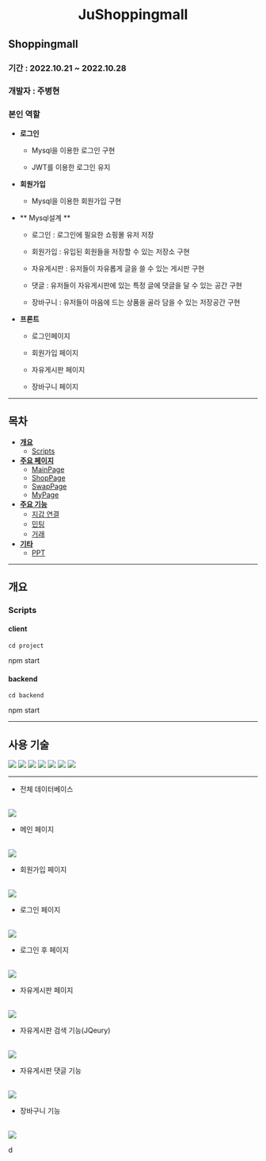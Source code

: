 # <div align="center">**JuShoppingmall**</div>

## Shoppingmall

### 기간 : 2022.10.21 ~ 2022.10.28

### 개발자 : 주병현

### 본인 역할

- **로그인**

  - Mysql을 이용한 로그인 구현
  
  - JWT를 이용한 로그인 유지

- **회원가입**

  - Mysql을 이용한 회원가입 구현

- ** Mysql설계 **

  - 로그인 : 로그인에 필요한 쇼핑몰 유저 저장

  - 회원가입 : 유입된 회원들을 저장할 수 있는 저장소 구현

  - 자유게시판 : 유저들이 자유롭게 글을 쓸 수 있는 게시판 구현
  
  - 댓글 : 유저들이 자유게시판에 있는 특정 글에 댓글을 달 수 있는 공간 구현
  
  - 장바구니 : 유저들이 마음에 드는 상품을 골라 담을 수 있는 저장공간 구현

- **프론트**

  - 로그인페이지

  - 회원가입 페이지

  - 자유게시판 페이지

  - 장바구니 페이지

---

## 목차

- [**개요**](#개요)
  - [Scripts](#Scripts)
- [**주요 페이지**](#주요-페이지)
  - [MainPage](#Main-Page)
  - [ShopPage](#Shop-Page)
  - [SwapPage](#Swap-Page)
  - [MyPage](#My-Page)
- [**주요 기능**](#주요-기능)
  - [지갑 연결](#지갑연결)
  - [민팅](#민팅)
  - [거래](#거래)
- [**기타**](#기타)
  - [PPT](#PPT)

---

## **개요**

### **Scripts**

#### client

`cd project`

npm start

#### backend

`cd backend`

npm start

---

## 사용 **기술**

<img src="https://img.shields.io/badge/CSS3-1572B6?style=for-the-badge&logo=CSS3&logoColor=white"> 
<img src="https://img.shields.io/badge/JavaScript-F7DF1E?style=for-the-badge&logo=JavaScript&logoColor=black">
<img src="https://img.shields.io/badge/React-61DAFB?style=for-the-badge&logo=React&logoColor=black"> 
<img src="https://img.shields.io/badge/Mysql-2496ED?style=for-the-badge&logo=Mysql&logoColor=black"> 
<img src="https://img.shields.io/badge/Express.js-363636?style=for-the-badge&logo=Express.js&logoColor=white">
<img src="https://img.shields.io/badge/Node.js-F16822?style=for-the-badge&logo=Node.js&logoColor=white"> 
<img src="https://img.shields.io/badge/JWT-FF9900?style=for-the-badge&logo=JWT&logoColor=black">

---

- 전체 데이터베이스

<br/>

<img src="./img/database.png" />

<br/>

- 메인 페이지

<br/>

<img src="./img/mainPage.png" />

<br/>

- 회원가입 페이지

<br/>

<img src="./img/signUpPage.png" />

<br/>

- 로그인 페이지

<br/>

<img src="./img/loginPage.png" />

<br/>

- 로그인 후 페이지

<br/>

<img src="./img/loginAfterPage.png" />

<br/>

- 자유게시판 페이지

<br/>

<img src="./img/board.png" />

<br/>

- 자유게시판 검색 기능(JQeury)

<br/>

<img src="./img/jquerySearch.png" />

<br/>

- 자유게시판 댓글 기능

<br/>

<img src="./img/reply.png" />

<br/>

- 장바구니 기능

<br/>

<img src="./img/cart.png" />

<br/>

d
